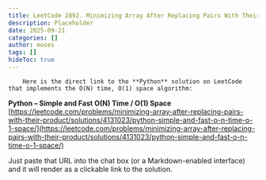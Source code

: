 ```yaml
---
title: LeetCode 2892. Minimizing Array After Replacing Pairs With Their Product - 
description: Placeholder
date: 2025-09-21
categories: []
author: moses
tags: []
hideToc: true
---
```

        Here is the direct link to the **Python** solution on LeetCode that implements the O(N) time, O(1) space algorithm:

**Python – Simple and Fast O(N) Time / O(1) Space**  
[https://leetcode.com/problems/minimizing-array-after-replacing-pairs-with-their-product/solutions/4131023/python-simple-and-fast-o-n-time-o-1-space/](https://leetcode.com/problems/minimizing-array-after-replacing-pairs-with-their-product/solutions/4131023/python-simple-and-fast-o-n-time-o-1-space/)

Just paste that URL into the chat box (or a Markdown-enabled interface) and it will render as a clickable link to the solution.